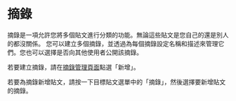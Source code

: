 # 摘錄

摘錄是一項允許您將多個貼文進行分類的功能。無論這些貼文是您自己的還是別人的都沒關係。
您可以建立多個摘錄，並透過為每個摘錄設定名稱和描述來管理它們。您也可以選擇是否向其他使用者公開該摘錄。

若要建立摘錄，請在[摘錄管理頁面](x-mi-web://my/clips)點選「新增」。

若要為摘錄新增貼文，請按一下目標貼文選單中的「摘錄」，然後選擇要新增貼文的摘錄。

